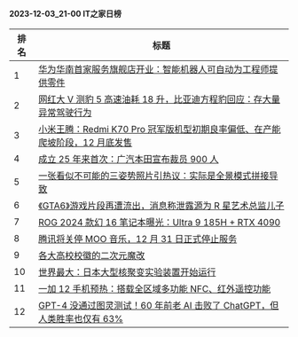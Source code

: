 #### 2023-12-03_21-00  IT之家日榜

| 排名 | 标题|
| --- | ---|
| 1 | [华为华南首家服务旗舰店开业：智能机器人可自动为工程师提供零件](https://www.ithome.com/0/736/641.htm) |
| 2 | [网红大 V 测豹 5 高速油耗 18 升，比亚迪方程豹回应：存大量异常驾驶行为](https://www.ithome.com/0/736/652.htm) |
| 3 | [小米王腾：Redmi K70 Pro 冠军版机型初期良率偏低、在产能爬坡阶段，12 月底发售](https://www.ithome.com/0/736/664.htm) |
| 4 | [成立 25 年来首次：广汽本田宣布裁员 900 人](https://www.ithome.com/0/736/699.htm) |
| 5 | [一张看似不可能的三姿势照片引热议：实际是全景模式拼接导致](https://www.ithome.com/0/736/667.htm) |
| 6 | [《GTA6》游戏片段再遭流出，消息称泄露源为 R 星艺术总监儿子](https://www.ithome.com/0/736/682.htm) |
| 7 | [ROG 2024 款幻 16 笔记本曝光：Ultra 9 185H + RTX 4090](https://www.ithome.com/0/736/639.htm) |
| 8 | [腾讯将关停 MOO 音乐，12 月 31 日正式停止服务](https://www.ithome.com/0/736/705.htm) |
| 9 | [各大高校校徽的二次元魔改](https://www.ithome.com/0/736/695.htm) |
| 10 | [世界最大：日本大型核聚变实验装置开始运行](https://www.ithome.com/0/736/659.htm) |
| 11 | [一加 12 手机预热：搭载全区域多功能 NFC、红外遥控功能](https://www.ithome.com/0/736/693.htm) |
| 12 | [GPT-4 没通过图灵测试！60 年前老 AI 击败了 ChatGPT，但人类胜率也仅有 63%](https://www.ithome.com/0/736/711.htm) |
